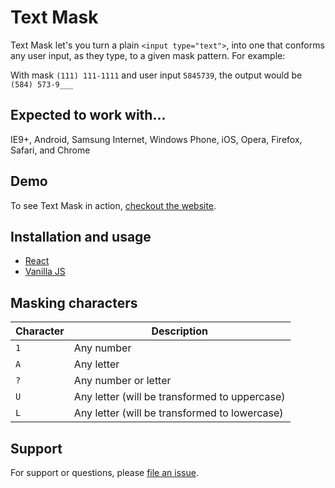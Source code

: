 # Text Mask

Text Mask let's you turn a plain `<input type="text">`, into one that conforms
any user input, as they type, to a given mask pattern. For example:

With mask `(111) 111-1111` and user input `5845739`, the output would be `(584) 573-9___`

## Expected to work with...

IE9+, Android, Samsung Internet, Windows Phone, iOS, Opera, Firefox, Safari, and Chrome

## Demo

To see Text Mask in action, [checkout the website](https://msafi.github.io/text-mask/).

## Installation and usage

* [React](https://msafi.github.io/text-mask/#/react)
* [Vanilla JS](https://msafi.github.io/text-mask/#/vanilla)

## Masking characters

Character | Description
--- | ---
`1` | Any number
`A` | Any letter
`?` | Any number or letter
`U` | Any letter (will be transformed to uppercase)
`L` | Any letter (will be transformed to lowercase)

## Support

For support or questions, please
[file an issue](https://github.com/msafi/text-mask/issues).
